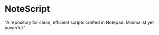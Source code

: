 # NoteScript
"A repository for clean, efficient scripts crafted in Notepad. Minimalist yet powerful."
